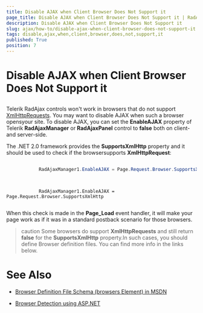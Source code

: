 ```yaml
---
title: Disable AJAX when Client Browser Does Not Support it
page_title: Disable AJAX when Client Browser Does Not Support it | RadAjax for ASP.NET AJAX Documentation
description: Disable AJAX when Client Browser Does Not Support it
slug: ajax/how-to/disable-ajax-when-client-browser-does-not-support-it
tags: disable,ajax,when,client,browser,does,not,support,it
published: True
position: 7
---
```


# Disable AJAX when Client Browser Does Not Support it



## 

Telerik RadAjax controls won't work in browsers that do not support [XmlHttpRequests](http://en.wikipedia.org/wiki/XMLHttpRequest). You may want to disable AJAX when such a browser opensyour site. To disable AJAX, you can set the **EnableAJAX** property of Telerik **RadAjaxManager** or **RadAjaxPanel** control to **false** both on client- and server-side.

The .NET 2.0 framework provides the **SupportsXmlHttp** property and it should be used to check if the browsersupports **XmlHttpRequest**:



````C#
	
	        RadAjaxManager1.EnableAJAX = Page.Request.Browser.SupportsXmlHttp;
	
````
````VB
	
	        RadAjaxManager1.EnableAJAX = Page.Request.Browser.SupportsXmlHttp
	
````


When this check is made in the **Page_Load** event handler, it will make your page work as if it was in a standard postback scenario for those browsers.

>caution Some browsers do support **XmlHttpRequests** and still return **false** for the **SupportsXmlHttp** property.In such cases, you should define Browser definition files. You can find more info in the links below.
>


# See Also

 * [Browser Definition File Schema (browsers Element) in MSDN](http://msdn.microsoft.com/en-us/library/ms228122%28v=vs.100%29.aspx)

 * [Browser Detection using ASP.NET](http://www.codeproject.com/aspnet/browsercaps.asp)
